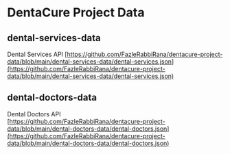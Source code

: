# DentaCure Project Data

## dental-services-data
Dental Services API
[https://github.com/FazleRabbiRana/dentacure-project-data/blob/main/dental-services-data/dental-services.json](https://github.com/FazleRabbiRana/dentacure-project-data/blob/main/dental-services-data/dental-services.json)

## dental-doctors-data
Dental Doctors API\
[https://github.com/FazleRabbiRana/dentacure-project-data/blob/main/dental-doctors-data/dental-doctors.json](https://github.com/FazleRabbiRana/dentacure-project-data/blob/main/dental-doctors-data/dental-doctors.json)